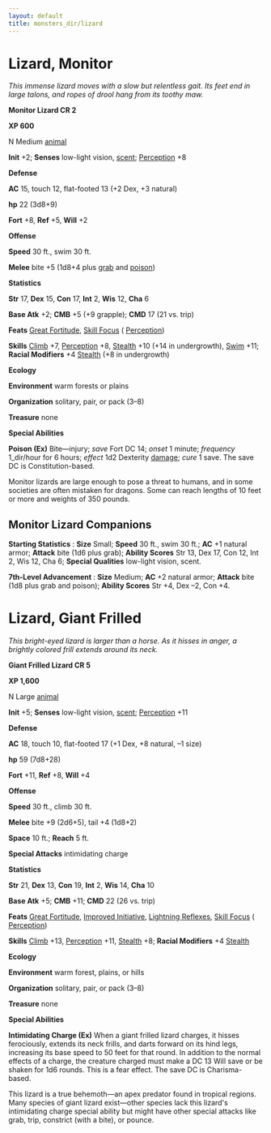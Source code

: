 ```yaml
---
layout: default
title: monsters_dir/lizard
---
```

# Lizard, Monitor

_This immense lizard moves with a slow but relentless gait. Its feet end in large talons, and ropes of drool hang from its toothy maw._

**Monitor Lizard CR 2**

**XP 600**

N Medium [animal](creatureTypes#_animal)

**Init** +2; **Senses** low-light vision, [scent](universalMonsterRules#_scent); [Perception](../skills_dir/perception#_perception) +8

**Defense**

**AC** 15, touch 12, flat-footed 13 (+2 Dex, +3 natural)

**hp** 22 (3d8+9)

**Fort** +8, **Ref** +5, **Will** +2

**Offense**

**Speed** 30 ft., swim 30 ft.

**Melee** bite +5 (1d8+4 plus [grab](universalMonsterRules#_grab) and [poison](universalMonsterRules#_poison))

**Statistics**

**Str** 17, **Dex** 15, **Con** 17, **Int** 2, **Wis** 12, **Cha** 6

**Base Atk** +2; **CMB** +5 (+9 grapple); **CMD** 17 (21 vs. trip)

**Feats** [Great Fortitude](../feats#_great-fortitude), [Skill Focus](../feats#_skill-focus) ( [Perception](../skills_dir/perception#_perception))

**Skills** [Climb](../skills_dir/climb#_climb) +7, [Perception](../skills_dir/perception#_perception) +8, [Stealth](../skills_dir/stealth#_stealth) +10 (+14 in undergrowth), [Swim](../skills_dir/swim#_swim) +11; **Racial Modifiers** +4 [Stealth](../skills_dir/stealth#_stealth) (+8 in undergrowth)

**Ecology**

**Environment** warm forests or plains

**Organization** solitary, pair, or pack (3–8)

**Treasure** none

**Special Abilities**

**Poison (Ex)** Bite—injury; _save_ Fort DC 14; _onset_ 1 minute; _frequency_ 1_dir/hour for 6 hours; _effect_ 1d2 Dexterity [damage](universalMonsterRules#_ability-damage-and-drain); _cure_ 1 save. The save DC is Constitution-based.

Monitor lizards are large enough to pose a threat to humans, and in some societies are often mistaken for dragons. Some can reach lengths of 10 feet or more and weights of 350 pounds.

## Monitor Lizard Companions

**Starting Statistics** : **Size** Small; **Speed** 30 ft., swim 30 ft.; **AC** +1 natural armor; **Attack** bite (1d6 plus grab); **Ability Scores** Str 13, Dex 17, Con 12, Int 2, Wis 12, Cha 6; **Special Qualities** low-light vision, scent.

**7th-Level Advancement** : **Size** Medium; **AC** +2 natural armor; **Attack** bite (1d8 plus grab and poison); **Ability Scores** Str +4, Dex –2, Con +4.

# Lizard, Giant Frilled

_This bright-eyed lizard is larger than a horse. As it hisses in anger, a brightly colored frill extends around its neck._

**Giant Frilled Lizard CR 5**

**XP 1,600**

N Large [animal](creatureTypes#_animal)

**Init** +5; **Senses** low-light vision, [scent](universalMonsterRules#_scent); [Perception](../skills_dir/perception#_perception) +11

**Defense**

**AC** 18, touch 10, flat-footed 17 (+1 Dex, +8 natural, –1 size)

**hp** 59 (7d8+28)

**Fort** +11, **Ref** +8, **Will** +4

**Offense**

**Speed** 30 ft., climb 30 ft.

**Melee** bite +9 (2d6+5), tail +4 (1d8+2)

**Space** 10 ft.; **Reach** 5 ft.

**Special Attacks** intimidating charge

**Statistics**

**Str** 21, **Dex** 13, **Con** 19, **Int** 2, **Wis** 14, **Cha** 10

**Base Atk** +5; **CMB** +11; **CMD** 22 (26 vs. trip)

**Feats** [Great Fortitude](../feats#_great-fortitude), [Improved Initiative](../feats#_improved-initiative), [Lightning Reflexes](../feats#_lightning-reflexes), [Skill Focus](../feats#_skill-focus) ( [Perception](../skills_dir/perception#_perception))

**Skills** [Climb](../skills_dir/climb#_climb) +13, [Perception](../skills_dir/perception#_perception) +11, [Stealth](../skills_dir/stealth#_stealth) +8; **Racial Modifiers** +4 [Stealth](../skills_dir/stealth#_stealth)

**Ecology**

**Environment** warm forest, plains, or hills

**Organization** solitary, pair, or pack (3–8)

**Treasure** none

**Special Abilities**

**Intimidating Charge (Ex)** When a giant frilled lizard charges, it hisses ferociously, extends its neck frills, and darts forward on its hind legs, increasing its base speed to 50 feet for that round. In addition to the normal effects of a charge, the creature charged must make a DC 13 Will save or be shaken for 1d6 rounds. This is a fear effect. The save DC is Charisma-based.

This lizard is a true behemoth—an apex predator found in tropical regions. Many species of giant lizard exist—other species lack this lizard's intimidating charge special ability but might have other special attacks like grab, trip, constrict (with a bite), or pounce.

